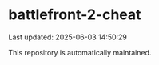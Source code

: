 # battlefront-2-cheat

Last updated: 2025-06-03 14:50:29

This repository is automatically maintained.
